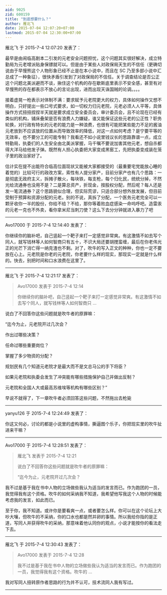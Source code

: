 ```yaml
---
aid: 9025
zid: 600159
title: "到底想要什么？"
author: 雁北飞
date: 2015-07-04 12:07:20+07:00
lastmod: 2015-07-04 12:30:00+07:00
---
```


雁北飞 于 2015-7-4 12:07:20 发表了：

最早是由闹临高剧本二引发的元老安全问题担忧，这个问题其实很好解决，成立特勤局为元老增派贴身保镖就可以。但是由于某些人对政保局天生的不信任（更确切说由于早慢熊这个人物形象已经不止是在本小说中，而且在 SC 乃至多部小说中汇总成了一种象征），很快矛盾引发到了对政保局的不信任。关于调查结论是否公正这个问题北美派避而不谈，揪住这个机构的存在歇斯底里表示不安全感，甚至有对早慢熊的存在都表示不放心的言论出现，进而出现天诛国贼的论调。。。。

接着虚晃一枪表示对体制不满：要求赋予元老院更大的权力，具体如何操作又想不明白，只好提出一些口号式要求，如一切权力归元老院，元老必须人人平等，具体操作方式扭扭捏捏半天就是要求成立安全委员会，审计委员会，且不论现在已经有类似的机构，铺床叠架是否有浪费人力嫌疑，谁又能保证这些元老的公正性？职务轮换，对行政有特长的元老的能力是一种浪费，也很有可能把某些能力不足的酱油元老放到不应该放的位置从而导致效率的降低，对这一点如何考虑？是宁要平等的无效率，也不要分工的可能专制？我看还不如小说里钱议长的思路靠谱一点，成立特勤局，执委们的人生安全由北美派掌握，马千嘱不要说加害其他元老，想自杀都得大洋马给他发子弹。既然有人担心执委把大家变成黑窑工，先把执委变成装在笼子里的政治家好了。

估计实在提不出能符合临高位面现状又能被大家都接受的（最重要宅党能放心睡的着觉的）比较可行的政改方案，索性有人提分家产，目前分家产也有几个思路：一是彻底无政府主义，拆摊子散火，每块铁，每支枪，每个归化民，统统分掉，不然光给流通券也没用不是？二是算总资产，折现金，按股权分配，然后呢？每人还是发一笔流通券？这个思路貌似合理，但实际荒谬，只适合部分想外放发展，但目前受制于预算和资源分配的元老。别的不说，真拆了分配，一个医务元老完全可以一颗牙收你一半的股份，你给不给？不给，那你等着败血症感染一命呜呼吧。造雷汞的元老一克也不外卖，看你拿米尼当刺刀使？这么下去分分钟就进入暴力了吧

---

Avo17000 于 2015-7-4 12:14:40 发表了：

你继续你的脑补吧，自己竖起一个靶子来打一定感觉非常爽。有这激情不如去写个同人，就写钱林等人如何智商只有五十，不识大局还要胡搅蛮缠，最后在你老伟光正的光芒下消亡得一纳克渣也不剩。对了，吹牛的写入正文的种种，你也一定不要放在心上。元老院是你老的元老院，你老要什么样的现实，那现实一定就是什么样的。快去，别把时间和口水浪费在这里了。

---

雁北飞 于 2015-7-4 12:21:17 发表了：

> Avo17000 发表于 2015-7-4 12:14
>
> 你继续你的脑补吧，自己竖起一个靶子来打一定感觉非常爽。有这激情不如去写个同人，就写钱林等人如何智商只 ...

说白了不回答你这些问题就是吹牛者的原罪嘛：

“迄今为止，元老院开过几次会？

作出过哪些决策？

任命过哪些重要岗位？

掌握了多少物资的分配？

规划民有几个知道元老院才是最大而不是文总马公的手下将臣？

如果元老院和执委会发生了冲突能有哪些措施保护自己并做出反制？

元老院和全国人大或最高苏维埃等机构有哪些区别？”

早说不就得了，下一章吹牛者必须回答这些问题，不然拖出去枪毙

---

yanyu126 于 2015-7-4 12:24:49 发表了：

你这又何必，讨论的都是小说里的虚构事情，撕逼图个乐子，你把现实里的吹牛扯进来干嘛？

---

Avo17000 于 2015-7-4 12:28:51 发表了：

> 雁北飞 发表于 2015-7-4 12:21
>
> 说白了不回答你这些问题就是吹牛者的原罪嘛：
>
> “迄今为止，元老院开过几次会？

我不过是基于我在书中人物的立场做些我认为适当的发言而已。作为跑团的一员，我觉得我有这个资格。吹牛的如何采纳我不知道，我希望他写我这个人物的时候能考虑我的发言，如此而已。

至于你，我不知道。或许你是要看爽一点，或者要怎么样。你可以在这个论坛上大吵大嚷，但吹牛的不采纳，你的口水也都是然并卵的事情。所以我给你指的是正道，写同人并获得吹牛的采纳，那意味着他认同你的观点，小说才能按你的看法走下去。

---

雁北飞 于 2015-7-4 12:30:43 发表了：

> Avo17000 发表于 2015-7-4 12:28
>
> 我不过是基于我在书中人物的立场做些我认为适当的发言而已。作为跑团的一员，我觉得我有这个资格。吹牛的 ...

我对写同人扭转原作者思路的行为并不认可，技术流同人我有写过。

---
